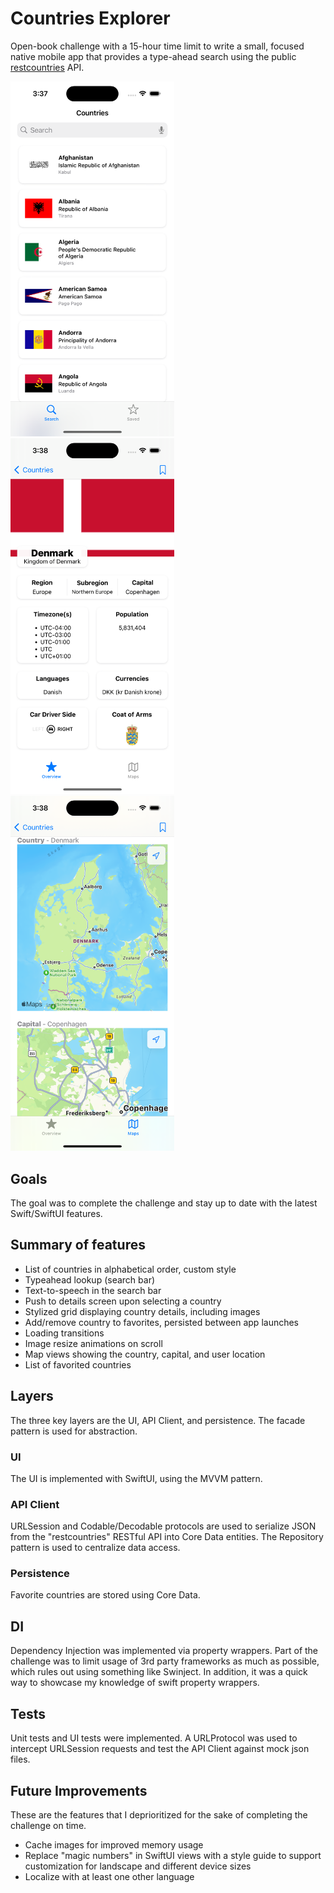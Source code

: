 # Countries Explorer

Open-book challenge with a 15-hour time limit to write a small, focused native mobile app that provides a type-ahead search using the public [restcountries](https://restcountries.com/) API.

<img src="./screenshots/1.png" width="262">   <img src="./screenshots/2.png" width="262">   <img src="./screenshots/3.png" width="262">

## Goals

The goal was to complete the challenge and stay up to date with the latest Swift/SwiftUI features.

## Summary of features
- List of countries in alphabetical order, custom style
- Typeahead lookup (search bar)
- Text-to-speech in the search bar
- Push to details screen upon selecting a country
- Stylized grid displaying country details, including images
- Add/remove country to favorites, persisted between app launches
- Loading transitions
- Image resize animations on scroll
- Map views showing the country, capital, and user location
- List of favorited countries

## Layers
The three key layers are the UI, API Client, and persistence. The facade pattern is used for abstraction.

### UI
The UI is implemented with SwiftUI, using the MVVM pattern.

### API Client
URLSession and Codable/Decodable protocols are used to serialize JSON from the "restcountries" RESTful API into Core Data entities. The Repository pattern is used to centralize data access.

### Persistence
Favorite countries are stored using Core Data.

## DI
Dependency Injection was implemented via property wrappers. Part of the challenge was to limit usage of 3rd party frameworks as much as possible, which rules out using something like Swinject. In addition, it was a quick way to showcase my knowledge of swift property wrappers.

## Tests
Unit tests and UI tests were implemented. A URLProtocol was used to intercept URLSession requests and test the API Client against mock json files.

## Future Improvements
These are the features that I deprioritized for the sake of completing the challenge on time.

- Cache images for improved memory usage
- Replace "magic numbers" in SwiftUI views with a style guide to support customization for landscape and different device sizes
- Localize with at least one other language


